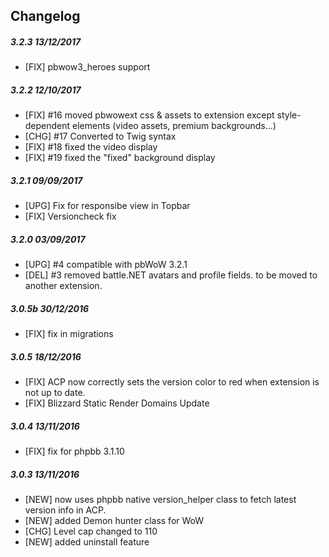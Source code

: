## Changelog

##### 3.2.3 13/12/2017
- [FIX] pbwow3_heroes support

##### 3.2.2 12/10/2017
- [FIX] #16 moved pbwowext css & assets to extension except style-dependent elements (video assets, premium backgrounds...)
- [CHG] #17 Converted to Twig syntax
- [FIX] #18 fixed the video display
- [FIX] #19 fixed the "fixed" background display
  
##### 3.2.1 09/09/2017
- [UPG] Fix for responsibe view in Topbar  
- [FIX] Versioncheck fix  

##### 3.2.0 03/09/2017
- [UPG] #4 compatible with pbWoW 3.2.1
- [DEL] #3 removed battle.NET avatars and profile fields. to be moved to another extension.    
 
##### 3.0.5b 30/12/2016
- [FIX] fix in migrations

##### 3.0.5 18/12/2016
- [FIX] ACP now correctly sets the version color to red when extension is not up to date. 
- [FIX] Blizzard Static Render Domains Update 

##### 3.0.4 13/11/2016
- [FIX] fix for phpbb 3.1.10

##### 3.0.3 13/11/2016
- [NEW] now uses phpbb native version_helper class to fetch latest version info in ACP.
- [NEW] added Demon hunter class for WoW
- [CHG] Level cap changed to 110
- [NEW] added uninstall feature

